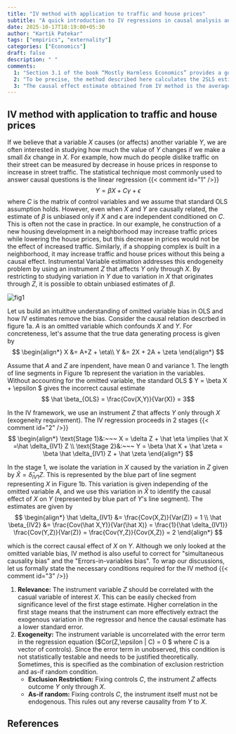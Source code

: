```yaml
---
title: "IV method with application to traffic and house prices"
subtitle: "A quick introduction to IV regressions in causal analysis and it's application to calculate the effect of street traffic on housing prices"
date: 2025-10-17T18:19:00+05:30
author: "Kartik Patekar"
tags: ["empirics", "externality"]
categories: ["Economics"]
draft: false
description: " "
comments:
  1: "Section 3.1 of the book “Mostly Harmless Economics” provides a good justification for using linear regressions in causal analysis. Also see Lecture 1 in [Prof. Wager's Stats 361 notes](https://web.stanford.edu/~swager/stats361.pdf)"
  2: "To be precise, the method described here calculates the 2SLS estimator, which is the most popular estimator in the class of IV estimators. Other IV estimators include the limited information maximum likelihood (LIML) estimator, generalized method of moments (GMM) estimator, and k-estimators."
  3: "The causal effect estimate obtained from IV method is the average treatment effect on compilers (LATE)."
---
```

## IV method with application to traffic and house prices

If we believe that a variable $X$ causes (or affects) another variable $Y$, we are often interested in studying how much the value of $Y$ changes if we make a small $\delta x$ change in $X$. For example, how much do people dislike traffic on their street can be measured by decrease in house prices in response to increase in street traffic. The statistical technique most commonly used to answer causal questions is the linear regression {{< comment id="1" />}}
$$ Y = \beta X + C\gamma + \epsilon $$
where $C$ is the matrix of control variables and we assume that standard OLS assumption holds. However, even when $X$ and $Y$ are causally related, the estimate of $\beta$ is unbiased only if $X$ and $\epsilon$ are independent conditioned on $C$. This is often not the case in practice. In our example, he construction of a new housing development in a neighborhood may increase traffic prices while lowering the house prices, but this decrease in prices would not be the effect of increased traffic. Similarly, if a shopping complex is built in a neighborhood, it may increase traffic and house prices without this being a causal effect. Instrumental Variable estimation addresses this endogeneity problem by using an instrument $Z$ that affects $Y$ only through $X$. By restricting to studying variation in $Y$ due to variation in $X$ that originates through $Z$, it is possible to obtain unbiased estimates of $\beta$.

![fig1](/1_IV_traffic_houseprices/IV_expl.png "Figure 1: IV estimate in presence of omitted variable")

Let us build an intuititve understanding of omitted variable bias in OLS and how IV estimates remove the bias. Consider the causal relation descrbed in figure 1a. $A$ is an omitted variable which confounds $X$ and $Y$. For concreteness, let's assume that the true data generating process is given by 
$$
\begin{align*}
 X &= A+Z + \eta\\
 Y &= 2X + 2A + \zeta
\end{align*}
$$

Assume that $A$ and $Z$ are inpendent, have mean $0$ and variance $1$. The length of line segments in Figure 1b represent the variation in the variables. Without accounting for the omitted variable, the standard OLS $ Y = \beta X + \epsilon $ gives the incorrect causal estimate
$$ \hat \beta_{OLS} = \frac{Cov(X,Y)}{Var(X)} = 3$$

In the IV framework, we use an instrument $Z$ that affects $Y$ only through $X$ (exogeneity requirement). The IV regression proceeds in 2 stages {{< comment id="2" />}}
$$
\begin{align*}
  \text{Stage 1}&:~~~ X = \delta Z + \hat \eta \implies \hat X =\hat \delta_{IV1} Z \\
  \text{Stage 2}&:~~~ Y = \beta \hat X + \hat \zeta = \beta \hat \delta_{IV1} Z + \hat \zeta 
\end{align*}
$$

In the stage 1, we isolate the variation in $X$ caused by the variation in $Z$ given by $\hat X =\hat \delta_{IV1} Z$. This is represented by the blue part of line segment representing $X$ in Figure 1b. This variation is given independing of the omitted variable $A$, and we use this variation in $\hat X$ to identify the causal effect of $X$ on $Y$ (represented by blue part of $Y$'s line segment). The estimates are given by   
$$
\begin{align*}
  \hat \delta_{IV1} &= \frac{Cov(X,Z)}{Var(Z)} = 1 \\
  \hat \beta_{IV2} &= \frac{Cov(\hat X,Y)}{Var(\hat X)} = \frac{1}{\hat \delta_{IV1}} \frac{Cov(Y,Z)}{Var(Z)} = \frac{Cov(Y,Z)}{Cov(X,Z)} = 2 
\end{align*}
$$

which is the correct causal effect of $X$ on $Y$. Although we only looked at the omitted variable bias, IV method is also useful to correct for "simultaneous causality bias" and the "Errors-in-variables bias". To wrap our discussions, let us formally state the necessary conditions required for the IV method {{< comment id="3" />}}

1. **Relevance:** The instrument variable $Z$ should be correlated with the casual variable of interest $X$. This can be easily checked from significance level of the first stage estimate. Higher correlation in the first stage means that the instrument can more effectively extract the exogenous variation in the regressor and hence the causal estimate has a lower standard error.
2. **Exogeneity:** The instrument variable is uncorrelated with the error term in the regression equation ($Cor(Z,\epsilon | C) = 0 $ where $C$ is a vector of controls). Since the error term in unobserved, this condition is not statistically testable and needs to be justified theoretically. Sometimes, this is specified as the combination of exclusion restriction and as-if random condition.
    - **Exclusion Restriction:** Fixing controls $C$, the instrument $Z$ affects outcome $Y$ only through $X$.  
    - **As-if random:** Fixing controls $C$, the instrument itself must not be endogenous. This rules out any reverse causality from $Y$ to $X$.

## References
